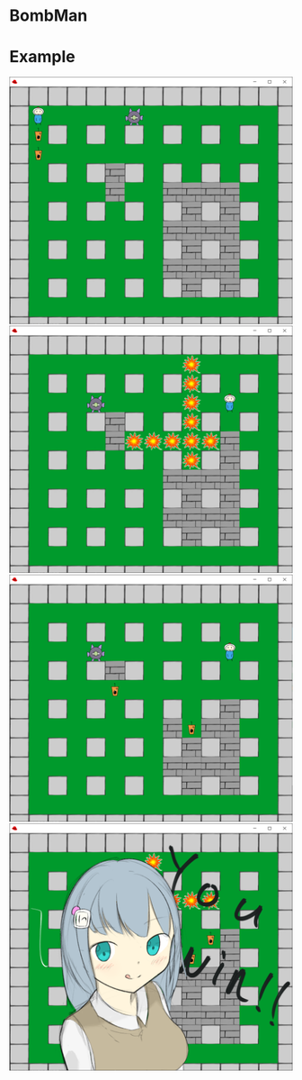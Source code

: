 # BombMan



# Example

<img src = 'fig/start.png'>
<img src = 'fig/bomb.png'>
<img src = 'fig/item.png'>
<img src = 'fig/win.png'>

            
            
